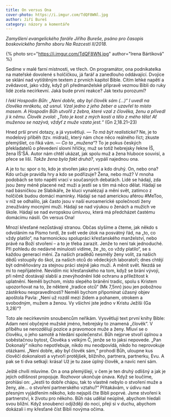 ```yaml
---
title: On versus Ona
cover-photo: https://i.imgur.com/TdQF8WNl.jpg
author: Jiří Bureš
category: názory a komentáře
---
```


*Zamyšlení evangelického faráře Jiřího Bureše, psáno pro časopis boskovického farního sboru Na Rozcestí II/2018.*

{% photo src="https://i.imgur.com/TdQF8WN.jpg" author="Irena Bártíková" %}

Sedíme v malé farní místnosti, ve třech. On programátor, ona podnikatelka na mateřské dovolené s holčičkou, já farář a zanedlouho oddávající. Dvojice se sklání nad vytištěným textem z prvních kapitol Bible. Cítím lehké napětí a zvědavost, jako vždy, když při předmanželské přípravě vezmou Bibli do ruky lidé zcela necírkevní. Jaká bude první reakce? Jak textu porozumí?

*I řekl Hospodin Bůh: „Není dobře, aby byl člověk sám (…)“ I uvedl na člověka mrákotu, až usnul. Vzal jedno z jeho žeber a uzavřel to místo masem. A Hospodin Bůh utvořil z žebra, které vzal z člověka, ženu a přivedl ji k němu. Člověk zvolal: „Toto je kost z mých kostí a tělo z mého těla! Ať muženou se nazývá, vždyť z muže vzata jest.“* (Gn 2,18.21–23)

Hned prší první dotazy, a já vysvětluji. — *To má být realistické?* Ne, je to modelový příběh (tzv. midraš), který nám chce něco reálného říct; zkuste přemýšlet, co říká vám. — *Co ta „mužena“*? To je pokus českých překladatelů o převedení slovní hříčky, muž se totiž hebrejsky řekne ÍŠ, žena ÍŠ‘ŠÁ. Autor nám chtěl ukázat, jak spolu muž a žena hluboce souvisí, a přece se liší. *Takže žena byla fakt druhá?*, vypálí najednou ona.

A je to tu: spor o to, kdo je stvořen jako první a kdo druhý.  On, nebo ona? Kdo určuje pravidla hry a kdo se podřizuje? Žena, nebo muž? V mnoha podobách se  toto napětí vrací v současných debatách. Lidé se hádají, zda jsou ženy méně placené než muži a jestli se s tím má něco dělat. Hádají se nad básničkou ze Slabikáře, že kluci vynalézají a mění svět, zatímco z holčiček budou domácí maminky. Hádají se nad americkou aférou #MeToo, v níž se odhalilo, jak často jsou v naší euroamerické společnosti ženy zneužívány mocnými muži. Hádají se nad výukou o ženách a mužích ve škole. Hádají se nad evropskou úmluvou, která má předcházet častému domácímu násilí. On versus Ona!

Mnozí křesťané nezůstávají stranou. Občas slyšíme a čteme, jak někdo s odvoláním na Písmo tvrdí, že svět vede útok na posvátný řád, na „to, co vždy platilo“, na harmonickou spolupráci křesťanského manželství, nebo právě na Boží stvoření – a to je třeba zarazit. Jenže to není tak jednoduché. Při pohledu do nedávné minulosti vidíme, že „to, co vždy platilo“, se s každou generací mění. Za našich pradědů nesměly ženy volit, za našich dědů vstoupily do škol, za našich otců do vědeckých laboratoří; dnes chtějí být odměňovány za stejnou práci stejně jako muži. A měnit svět. Nezdá se mi to nepřijatelné. Nevidím nic křesťanského na tom, když se brání vývoji, při němž dostávají slabší a znevýhodnění lidé ochranu a příležitost k uplatnění. Neměli bychom, místo slepého bránění tradic, spolu s Kristem upozorňovat na to, že některé „tradice otců“ (Mk 7,5nn) jsou jen pobožnou zástěrkou nespravedlnosti? Neměli bychom připomínat úžasný objev apoštola Pavla: „Není už rozdíl mezi židem a pohanem, otrokem a svobodným, mužem a ženou. Vy všichni jste jedno v Kristu Ježíši (Ga 3,28)“?

Toto ale necírkevním snoubencům neříkám. Vysvětluji text první knihy Bible: Adam není obyčejné mužské jméno, hebrejsky to znamená „člověk“. V  příběhu se nerozdělují pozice a pravomoce muže a ženy. Mluví se o člověku, o jeho samotě a hledání společenství. Bůh nejprve stvoří úplnou a soběstačnou bytost, Člověka s velkým Č, jenže se to jaksi nepovede. „Pan Dokonalý“ nikoho nepotřebuje, nikdo mu neodpovídá, nikdo ho neprovokuje otázkami. „Není dobře, aby byl člověk sám,“ prohodí Bůh, uloupne kus člověčí dokonalosti a vytvoří protějšek, bližního, partnera, partnerku, Evu. A pak se ti dva setkají: krása! Už je tu zase úplný člověk, a navíc není sám.

Ještě chvíli mluvíme. On a ona přemýšlejí, v čem je ten druhý odlišný a jak je jejich odlišnost propojuje. Rozhovor ukončuje únava. Když se loučíme, prohlásí on: „Jestli to dobře chápu, tak to vlastně nebylo o stvoření muže a ženy, ale… o stvoření partnerského vztahu?“ Přitakávám, v údivu nad přesným vyjádřením někoho, kdo nejspíš čte Bibli poprvé. Jsme stvořeni k partnerství, k životu pro někoho. Bůh nás udělal neúplné, abychom hledali svou bližní. Když snoubenci odjíždějí do noci, přeji si v duchu, abychom dokázali i my křesťané číst Bibli novýma očima.
